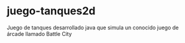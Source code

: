 # juego-tanques2d
Juego de tanques desarrollado java que simula un conocido juego de árcade llamado Battle City
